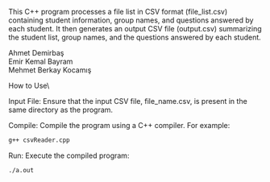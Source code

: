 This C++ program processes a file list in CSV format (file_list.csv) containing student information, group names, 
and questions answered by each student. It then generates an output CSV file (output.csv) summarizing the student list, group names, and the questions answered by each student.

Ahmet Demirbaş\
Emir Kemal Bayram\
Mehmet Berkay Kocamış

How to Use\

Input File: Ensure that the input CSV file, file_name.csv, is present in the same directory as the program.

Compile: Compile the program using a C++ compiler. For example:

```bash
g++ csvReader.cpp
```
Run: Execute the compiled program:
```bash
./a.out
```
